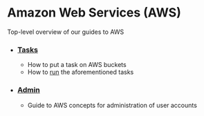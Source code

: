 # Amazon Web Services (AWS)

Top-level overview of our guides to AWS


- ### [Tasks](s3-tasks/README.md)
  * How to put a task on AWS buckets
  * How to [run](s3-tasks/running-s3.md) the aforementioned tasks
- ### [Admin](admin.md)
  * Guide to AWS concepts for administration of user accounts


